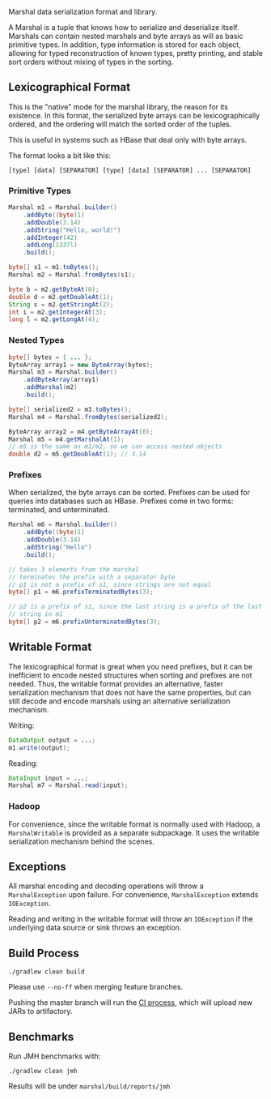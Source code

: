 Marshal data serialization format and library.

A Marshal is a tuple that knows how to serialize and deserialize itself.
Marshals can contain nested marshals and byte arrays as will as basic primitive
types. In addition, type information is stored for each object, allowing for
typed reconstruction of known types, pretty printing, and stable sort orders
without mixing of types in the sorting.

## Lexicographical Format

This is the "native" mode for the marshal library, the reason for its
existence. In this format, the serialized byte arrays can be lexicographically
ordered, and the ordering will match the sorted order of the tuples.

This is useful in systems such as HBase that deal only with byte arrays.

The format looks a bit like this:

    [type] [data] [SEPARATOR] [type] [data] [SEPARATOR] ... [SEPARATOR]

### Primitive Types

```java
Marshal m1 = Marshal.builder()
    .addByte((byte)1)
    .addDouble(3.14)
    .addString("Hello, world!")
    .addInteger(42)
    .addLong(1337l)
    .build();

byte[] s1 = m1.toBytes();
Marshal m2 = Marshal.fromBytes(s1);

byte b = m2.getByteAt(0);
double d = m2.getDoubleAt(1);
String s = m2.getStringAt(2);
int i = m2.getIntegerAt(3);
long l = m2.getLongAt(4);
```

### Nested Types

```java
byte[] bytes = { ... };
ByteArray array1 = new ByteArray(bytes);
Marshal m3 = Marshal.builder()
    .addByteArray(array1)
    .addMarshal(m2)
    .build();

byte[] serialized2 = m3.toBytes();
Marshal m4 = Marshal.fromBytes(serialized2);

ByteArray array2 = m4.getByteArrayAt(0);
Marshal m5 = m4.getMarshalAt(1);
// m5 is the same as m1/m2, so we can access nested objects
double d2 = m5.getDoubleAt(1); // 3.14
```

### Prefixes

When serialized, the byte arrays can be sorted. Prefixes can be used for
queries into databases such as HBase. Prefixes come in two forms: terminated,
and unterminated.

```java
Marshal m6 = Marshal.builder()
    .addByte((byte)1)
    .addDouble(3.14)
    .addString("Hello")
    .build();

// takes 3 elements from the marshal
// terminates the prefix with a separator byte
// p1 is not a prefix of s1, since strings are not equal
byte[] p1 = m6.prefixTerminatedBytes(3);

// p2 is a prefix of s1, since the last string is a prefix of the last
// string in m1
byte[] p2 = m6.prefixUnterminatedBytes(3);

```

## Writable Format

The lexicographical format is great when you need prefixes, but it can be
inefficient to encode nested structures when sorting and prefixes are not
needed. Thus, the writable format provides an alternative, faster serialization
mechanism that does not have the same properties, but can still decode and
encode marshals using an alternative serialization mechanism.

Writing:

```java
DataOutput output = ...;
m1.write(output);
```

Reading:

```java
DataInput input = ...;
Marshal m7 = Marshal.read(input);
```

### Hadoop

For convenience, since the writable format is normally used with Hadoop, a
`MarshalWritable` is provided as a separate subpackage. It uses the writable
serialization mechanism behind the scenes.

## Exceptions

All marshal encoding and decoding operations will throw a `MarshalException`
upon failure. For convenience, `MarshalException` extends `IOException`.

Reading and writing in the writable format will throw an `IOException` if the
underlying data source or sink throws an exception.

## Build Process

    ./gradlew clean build

Please use `--no-ff` when merging feature branches.

Pushing the master branch will run the
[CI process](https://jenkins.fullcontact.com/job/datascience/job/marshal/),
which will upload new JARs to artifactory.

## Benchmarks
Run JMH benchmarks with:

    ./gradlew clean jmh

Results will be under `marshal/build/reports/jmh`
